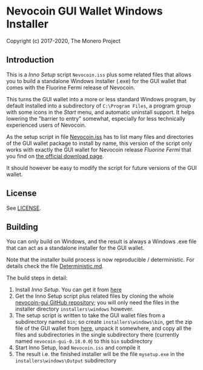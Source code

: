 # Nevocoin GUI Wallet Windows Installer #

Copyright (c) 2017-2020, The Monero Project

## Introduction ##

This is a *Inno Setup* script `Nevocoin.iss` plus some related files
that allows you to build a standalone Windows installer (.exe) for
the GUI wallet that comes with the Fluorine Fermi release of Nevocoin.

This turns the GUI wallet into a more or less standard Windows program,
by default installed into a subdirectory of `C:\Program Files`, a
program group with some icons in the *Start* menu, and automatic
uninstall support. It helps lowering the "barrier to entry"
somewhat, especially for less technically experienced users of
Nevocoin.

As the setup script in file [Nevocoin.iss](Nevocoin.iss) has to list many
files and directories of the GUI wallet package to install by name,
this version of the script only works with exactly the GUI wallet
for Nevocoin release *Fluorine Fermi* that you find on
[the official download page](https://nevocoin.org/downloads/).

It should however be easy to modify the script for future
versions of the GUI wallet.

## License ##

See [LICENSE](LICENSE).

## Building ##

You can only build on Windows, and the result is always a
Windows .exe file that can act as a standalone installer for the
GUI wallet.

Note that the installer build process is now reproducible / deterministic. For details check the file [Deterministic.md](Deterministic.md).

The build steps in detail:

1. Install *Inno Setup*. You can get it from [here](http://www.jrsoftware.org/isdl.php)
2. Get the Inno Setup script plus related files by cloning the whole [nevocoin-gui GitHub repository](https://github.com/nevocoin/nevocoin-gui); you will only need the files in the installer directory `installers\windows` however.
3. The setup script is written to take the GUI wallet files from a subdirectory named `bin`; so create `installers\windows\bin`, get the zip file of the GUI wallet from [here](https://nevocoin.org/downloads/), unpack it somewhere, and copy all the files and subdirectories in the single subdirectory there (currently named `nevocoin-gui-0.18.0.0`) to this `bin` subdirectory
4. Start Inno Setup, load `Nevocoin.iss` and compile it
5. The result i.e. the finished installer will be the file `mysetup.exe` in the `installers\windows\Output` subdirectory 

